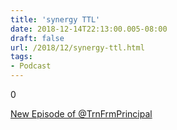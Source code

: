 ```yaml
---
title: 'synergy TTL'
date: 2018-12-14T22:13:00.005-08:00
draft: false
url: /2018/12/synergy-ttl.html
tags: 
- Podcast
---
```


  

0

  

[New Episode of @TrnFrmPrincipal](http://traffic.libsyn.com/transformativeprincipal/synergy_TTL.mp3?dest-id=172010)